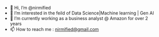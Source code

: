 - 👋 Hi, I’m @nirmified
- 👀 I’m interested in the feild of Data Science|Machine learning | Gen AI
- 🌱 I’m currently  working as a business analyst @ Amazon for over 2 years
- 📫 How to reach me : nirmified@gmail.com

<!---
nirmified/nirmified is a ✨ special ✨ repository because its `README.md` (this file) appears on your GitHub profile.
You can click the Preview link to take a look at your changes.
--->
